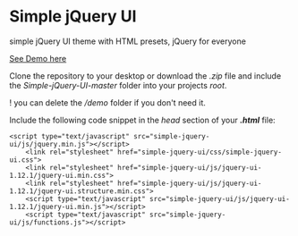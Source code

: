 # Simple jQuery UI

simple jQuery UI theme with HTML presets, jQuery for everyone

[See Demo here](https://raw.githack.com/leonzuendel/Simple-jQuery-UI/master/demo/index.html)

Clone the repository to your desktop or download the _.zip_ file and include the _Simple-jQuery-UI-master_ folder into your projects _root_. 

! you can delete the _/demo_ folder if you don't need it.

Include the following code snippet in the _head_ section of your **_.html_** file:

```
<script type="text/javascript" src="simple-jquery-ui/js/jquery.min.js"></script>
    <link rel="stylesheet" href="simple-jquery-ui/css/simple-jquery-ui.css">
    <link rel="stylesheet" href="simple-jquery-ui/js/jquery-ui-1.12.1/jquery-ui.min.css">
    <link rel="stylesheet" href="simple-jquery-ui/js/jquery-ui-1.12.1/jquery-ui.structure.min.css">
    <script type="text/javascript" src="simple-jquery-ui/js/jquery-ui-1.12.1/jquery-ui.min.js"></script>
    <script type="text/javascript" src="simple-jquery-ui/js/functions.js"></script>
```


